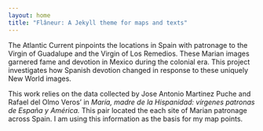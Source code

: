 ```yaml
---
layout: home
title: "Flâneur: A Jekyll theme for maps and texts"
---
```


The Atlantic Current pinpoints the locations in Spain with patronage to the Virgin of Guadalupe and the Virgin of Los Remedios. These Marian images garnered fame and devotion in Mexico during the colonial era. This project investigates how Spanish devotion changed in response to these uniquely New World images.

This work relies on the data collected by Jose Antonio Martinez Puche and Rafael del Olmo Veros’ in *María, madre de la Hispanidad: vírgenes patronas de España y América.* This pair located the each site of Marian patronage across Spain. I am using this information as the basis for my map points. 
